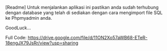 [Readme]
Untuk menjalankan aplikasi ini pastikan anda sudah terhubung dengan database yang telah di sediakan dengan cara mengimport file SQL ke Phpmyadmin anda.

GoodLuck...

Full Code: https://drive.google.com/file/d/11ON2Xo57aWB68-ETeR-18engJX79JsRr/view?usp=sharing
